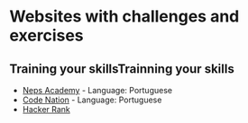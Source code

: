 # Websites with challenges and exercises 
## Training your skillsTrainning your skills
* [Neps Academy](https://neps.academy/login?next=%2F) - Language: Portuguese
* [Code Nation](https://www.codenation.com.br/) - Language: Portuguese
* [Hacker Rank](https://www.hackerrank.com/)
